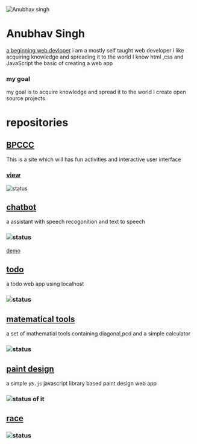 ![Anubhav singh](https://avatars.githubusercontent.com/u/68738228?s=400&u=fd229e58a7fd6910a4910bad5c0920972eaf2f4d&v=4)
# Anubhav Singh
[a beginning web devloper](https://github.com/AnubhavSingh0708)
i am a mostly self taught web developer
i like acquiring knowledge and spreading it to the world 
I know html ,css and JavaScript the basic of creating a web app 
### my goal 
my goal is to acquire knowledge and spread it to the world 
I create open source projects 
# repositories 
## [BPCCC](https://github.com/AnubhavSingh0708/BPCCC)
This is a site which will has fun activities and interactive user interface 
### [view](https://anubhavsingh0708.github.io/BPCCC/)
![status](https://img.shields.io/static/v1?label=status&message=some%20glitches%20should%20be%20fixed&color=ybrightgreen)
## [chatbot](https://github.com/AnubhavSingh0708/Chatbot) 
a assistant with speech recogonition and text to speech
### ![status](https://img.shields.io/static/v1?label=status&message=some%20glitches%20should%20be%20fixed&color=ybrightgreen)
[demo](https://anubhavsingh0708.github.io/Chatbot/)
## [todo](https://github.com/AnubhavSingh0708/todo) 
a todo web app using localhost
### ![status](https://img.shields.io/static/v1?label=status&message=almost%20done&color=ybrightgreen)
## [matematical tools](https://github.com/AnubhavSingh0708/mathematical-tools)
a set of mathematial tools containing diagonal,pcd and a simple calculator
### ![status](https://img.shields.io/static/v1?label=status&message=delopment%20in%20prodress&color=ybrightgreen)
## [paint design](https://github.com/AnubhavSingh0708/paint-design)
a simple `p5.js` javascript library based paint design web app
### ![status of it](https://img.shields.io/static/v1?label=status&message=some%20glitches%20should%20be%20fixed&color=ybrightgreen) 
## [race](https://github.com/AnubhavSingh0708/race)
### ![status](https://img.shields.io/static/v1?label=status&message=delopment%20in%20prodress&color=ybrightgreen)
